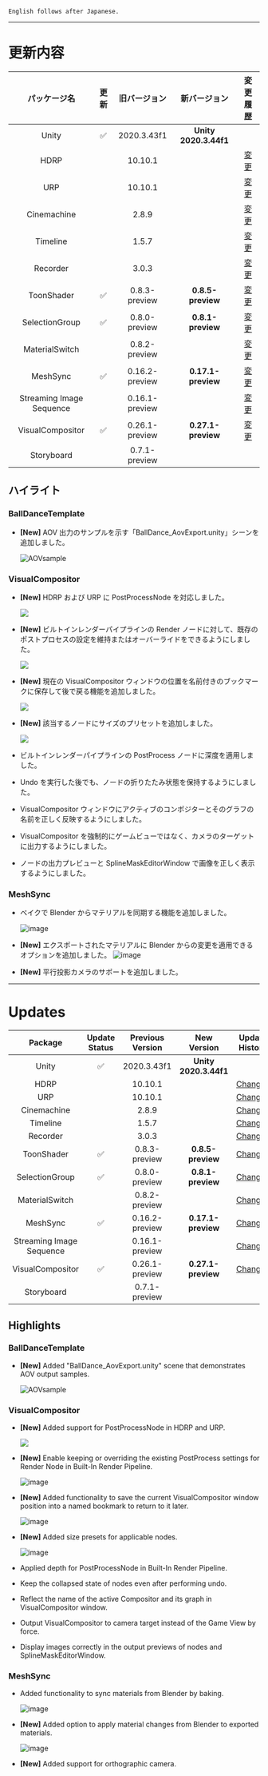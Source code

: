 ```
English follows after Japanese.
```


---

# 更新内容

|**パッケージ名**|**更新**|**旧バージョン**|**新バージョン**|**変更履歴**|
| :-: | :-: | :-: | :-: | :-: |
|Unity|:white_check_mark:|2020.3.43f1|**Unity 2020.3.44f1**||
|HDRP||10.10.1||[変更](https://docs.unity3d.com/Packages/com.unity.render-pipelines.high-definition@10.10/changelog/CHANGELOG.html) |
|URP||10.10.1||[変更](https://docs.unity3d.com/Packages/com.unity.render-pipelines.universal@10.10/changelog/CHANGELOG.html)|
|Cinemachine||2.8.9||[変更](https://docs.unity3d.com/Packages/com.unity.cinemachine@2.8/changelog/CHANGELOG.html)|
|Timeline||1.5.7||[変更](https://docs.unity3d.com/Packages/com.unity.timeline@1.5/changelog/CHANGELOG.html)|
|Recorder||3.0.3||[変更](https://docs.unity3d.com/Packages/com.unity.recorder@3.0/changelog/CHANGELOG.html)|
|ToonShader|:white_check_mark:|0.8.3-preview|**0.8.5-preview**|[変更](https://docs.unity3d.com/Packages/com.unity.toonshader@0.8/changelog/CHANGELOG.html)|
|SelectionGroup|:white_check_mark:|0.8.0-preview|**0.8.1-preview**|[変更](https://docs.unity3d.com/Packages/com.unity.selection-groups@0.8/changelog/CHANGELOG.html)|
|MaterialSwitch||0.8.2-preview||[変更](https://docs.unity3d.com/Packages/com.unity.material-switch@0.8/changelog/CHANGELOG.html)|
|MeshSync|:white_check_mark:|0.16.2-preview|**0.17.1-preview**|[変更](https://docs.unity3d.com/Packages/com.unity.meshsync@0.17/changelog/CHANGELOG.html)|
|Streaming Image Sequence||0.16.1-preview||[変更](https://docs.unity3d.com/Packages/com.unity.streaming-image-sequence@0.16/changelog/CHANGELOG.html)|
|VisualCompositor|:white_check_mark:|0.26.1-preview|**0.27.1-preview**|[変更](https://docs.unity3d.com/Packages/com.unity.visual-compositor@0.27/changelog/CHANGELOG.html)|
|Storyboard||0.7.1-preview|||


## **ハイライト**

### **BallDanceTemplate**

* **[New]** AOV 出力のサンプルを示す「BallDance_AovExport.unity」シーンを追加しました。

  ![AOVsample](https://user-images.githubusercontent.com/71803280/214796666-a2e2a580-0140-48b4-b745-ec121f29241c.png)


### **VisualCompositor**

* **[New]** HDRP および URP に PostProcessNode を対応しました。
  
  ![](https://user-images.githubusercontent.com/71803280/220373115-32216534-3315-441d-8eec-ee6d7d18f491.png)


* **[New]** ビルトインレンダーパイプラインの Render ノードに対して、既存のポストプロセスの設定を維持またはオーバーライドをできるようにしました。
  
  ![](https://user-images.githubusercontent.com/71803280/220373652-5ac203e6-46bc-45c0-9f88-787869ccdfdc.png)

* **[New]** 現在の VisualCompositor ウィンドウの位置を名前付きのブックマークに保存して後で戻る機能を追加しました。

  ![](https://user-images.githubusercontent.com/71803280/220374017-2c5161d9-1f28-405e-99ff-8685b3d6f17e.png)


* **[New]** 該当するノードにサイズのプリセットを追加しました。

  ![](https://user-images.githubusercontent.com/71803280/220374577-8950a1e8-5930-4466-8efe-d1a4f8ca1aa7.png)

* ビルトインレンダーパイプラインの PostProcess ノードに深度を適用しました。

* Undo を実行した後でも、ノードの折りたたみ状態を保持するようにしました。

* VisualCompositor ウィンドウにアクティブのコンポジターとそのグラフの名前を正しく反映するようにしました。

* VisualCompositor を強制的にゲームビューではなく、カメラのターゲットに出力するようにしました。

* ノードの出力プレビューと SplineMaskEditorWindow で画像を正しく表示するようにしました。
 

### **MeshSync**

* ベイクで Blender からマテリアルを同期する機能を追加しました。

  ![image](https://user-images.githubusercontent.com/71803280/220378573-c0571fe5-4d80-4a93-82eb-2c690a7097f6.png)


* **[New]** エクスポートされたマテリアルに Blender からの変更を適用できるオプションを追加しました。
  ![image](https://user-images.githubusercontent.com/71803280/220377980-82a51d8e-b2b1-4fc2-89b3-2647877df532.png)


* **[New]** 平行投影カメラのサポートを追加しました。

---

# Updates

|**Package**|**Update Status**|**Previous Version**|**New Version**|**Update History**|
| :-: | :-: | :-: | :-: | :-: |
|Unity|:white_check_mark:|2020.3.43f1|**Unity 2020.3.44f1**||
|HDRP||10.10.1||[Changes](https://docs.unity3d.com/Packages/com.unity.render-pipelines.high-definition@10.10/changelog/CHANGELOG.html) |
|URP||10.10.1||[Changes](https://docs.unity3d.com/Packages/com.unity.render-pipelines.universal@10.10/changelog/CHANGELOG.html)|
|Cinemachine||2.8.9||[Changes](https://docs.unity3d.com/Packages/com.unity.cinemachine@2.8/changelog/CHANGELOG.html)|
|Timeline||1.5.7||[Changes](https://docs.unity3d.com/Packages/com.unity.timeline@1.5/changelog/CHANGELOG.html)|
|Recorder||3.0.3||[Changes](https://docs.unity3d.com/Packages/com.unity.recorder@3.0/changelog/CHANGELOG.html)|
|ToonShader|:white_check_mark:|0.8.3-preview|**0.8.5-preview**|[Changes](https://docs.unity3d.com/Packages/com.unity.toonshader@0.8/changelog/CHANGELOG.html)|
|SelectionGroup|:white_check_mark:|0.8.0-preview|**0.8.1-preview**|[Changes](https://docs.unity3d.com/Packages/com.unity.selection-groups@0.8/changelog/CHANGELOG.html)|
|MaterialSwitch||0.8.2-preview||[Changes](https://docs.unity3d.com/Packages/com.unity.material-switch@0.8/changelog/CHANGELOG.html)|
|MeshSync|:white_check_mark:|0.16.2-preview|**0.17.1-preview**|[Changes](https://docs.unity3d.com/Packages/com.unity.meshsync@0.17/changelog/CHANGELOG.html)|
|Streaming Image Sequence||0.16.1-preview||[Changes](https://docs.unity3d.com/Packages/com.unity.streaming-image-sequence@0.16/changelog/CHANGELOG.html)|
|VisualCompositor|:white_check_mark:|0.26.1-preview|**0.27.1-preview**|[Changes](https://docs.unity3d.com/Packages/com.unity.visual-compositor@0.27/changelog/CHANGELOG.html)|
|Storyboard||0.7.1-preview|||

## **Highlights**

### **BallDanceTemplate**

* **[New]** Added "BallDance_AovExport.unity" scene that demonstrates AOV output samples.

  ![AOVsample](https://user-images.githubusercontent.com/71803280/214796666-a2e2a580-0140-48b4-b745-ec121f29241c.png)


### **VisualCompositor**

* **[New]** Added support for PostProcessNode in HDRP and URP.

  ![](https://user-images.githubusercontent.com/71803280/220373115-32216534-3315-441d-8eec-ee6d7d18f491.png)


* **[New]** Enable keeping or overriding the existing PostProcess settings for Render Node in Built-In Render Pipeline.

  ![image](https://user-images.githubusercontent.com/71803280/220373652-5ac203e6-46bc-45c0-9f88-787869ccdfdc.png)

* **[New]** Added functionality to save the current VisualCompositor window position into a named bookmark to return to it later.

  ![image](https://user-images.githubusercontent.com/71803280/220374017-2c5161d9-1f28-405e-99ff-8685b3d6f17e.png)


* **[New]** Added size presets for applicable nodes.

  ![image](https://user-images.githubusercontent.com/71803280/220374577-8950a1e8-5930-4466-8efe-d1a4f8ca1aa7.png)

* Applied depth for PostProcessNode in Built-In Render Pipeline.

* Keep the collapsed state of nodes even after performing undo.

* Reflect the name of the active Compositor and its graph in VisualCompositor window.

* Output VisualCompositor to camera target instead of the Game View by force.

* Display images correctly in the output previews of nodes and SplineMaskEditorWindow.


### **MeshSync**

* Added functionality to sync materials from Blender by baking. 

  ![image](https://user-images.githubusercontent.com/71803280/220378573-c0571fe5-4d80-4a93-82eb-2c690a7097f6.png)


* **[New]** Added option to apply material changes from Blender to exported materials.

  ![image](https://user-images.githubusercontent.com/71803280/220377980-82a51d8e-b2b1-4fc2-89b3-2647877df532.png)


* **[New]** Added support for orthographic camera.





